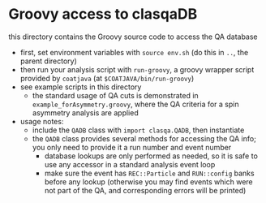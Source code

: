# Groovy access to clasqaDB

this directory contains the Groovy source code to access the QA database

- first, set environment variables with `source env.sh` (do this in `..`,
  the parent directory)
- then run your analysis script with `run-groovy`, a groovy wrapper script
  provided by `coatjava` (at `$COATJAVA/bin/run-groovy`)
- see example scripts in this directory 
  - the standard usage of QA cuts is demonstrated in
    `example_forAsymmetry.groovy`, where the QA criteria for a spin asymmetry
    analysis are applied
- usage notes:
  - include the `QADB` class with `import clasqa.QADB`, then instantiate
  - the `QADB` class provides several methods for accessing the QA info;
    you only need to provide it a run number and event number
    - database lookups are only performed as needed, so it is safe to
      use any accessor in a standard analysis event loop
    - make sure the event has `REC::Particle` and `RUN::config` banks before
      any lookup (otherwise you may find events which were not part of the
      QA, and corresponding errors will be printed)
